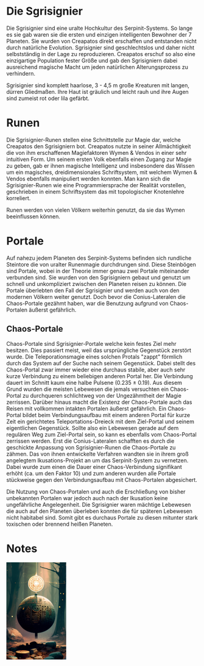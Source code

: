 # Die Sgrisignier

Die Sgrisignier sind eine uralte Hochkultur des Serpinit-Systems. So lange es sie gab waren sie die ersten und einzigen intelligenten Bewohner der 7 Planeten. Sie wurden von Creapatos direkt erschaffen und entstanden nicht durch natürliche Evolution. Sgrisignier sind geschlechtslos und daher nicht selbstständig in der Lage zu reproduzieren. Creapatos erschuf so also eine einzigartige Population fester Größe und gab den Sgrisigniern dabei ausreichend magische Macht um jeden natürlichen Alterungsprozess zu verhindern. 

Sgrisignier sind komplett haarlose, 3 - 4,5 m große Kreaturen mit langen, dürren Gliedmaßen. Ihre Haut ist gräulich und leicht rauh und ihre Augen sind zumeist rot oder lila gefärbt. 


# Runen
Die Sgrisignier-Runen stellen eine Schnittstelle zur Magie dar, welche Creapatos den Sgrisigniern bot. Creapatos nutzte in seiner Allmächtigkeit die von ihm erschaffenen Magiefaktoren Wymen & Vendos in einer sehr intuitiven Form. Um seinem ersten Volk ebenfalls einen Zugang zur Magie zu geben, gab er ihnen magische Intelligenz und insbesondere das Wissen um ein magisches, dreidimensionales Schriftsystem, mit welchem Wymen & Vendos ebenfalls manipuliert werden konnten. Man kann sich die Sgrisignier-Runen wie eine Programmiersprache der Realität vorstellen, geschrieben in einem Schriftsystem das mit topologischer Knotenlehre korreliert. 

Runen werden von vielen Völkern weiterhin genutzt, da sie das Wymen beeinflussen können.

# Portale

Auf nahezu jedem Planeten des Serpinit-Systems befinden sich rundliche Steintore die von uralter Runenmagie
durchdrungen sind. Diese Steinbögen sind Portale, wobei in der Theorie immer genau zwei Portale miteinander verbunden
sind. Sie wurden von den Sgrisigniern gebaut und genutzt um schnell und unkompliziert zwischen den Planeten reisen zu
können. Die Portale überlebten den Fall der Sgrisignier und werden auch von den modernen Völkern weiter genutzt. Doch
bevor die Conius-Lateralen die Chaos-Portale gezähmt haben, war die Benutzung aufgrund von Chaos-Portalen äußerst
gefährlich.

## Chaos-Portale

Chaos-Portale sind Sgrisignier-Portale welche kein festes Ziel mehr besitzen. Dies passiert meist, weil das
ursprüngliche Gegenstück zerstört wurde. Die Teleporationsmagie eines solchen Protals "zappt" förmlich durch das
System auf der Suche nach seinem Gegenstück. Dabei stellt des Chaos-Portal zwar immer wieder eine durchaus
stabile, aber auch sehr kurze Verbindung zu einem beliebigen anderen Portal her. Die Verbindung dauert im Schnitt kaum
eine halbe Pulsene (0.235 ± 0.19). Aus diesem Grund wurden die meisten Lebewesen die jemals versuchten ein Chaos-Portal
zu durchqueren schlichtweg von der Ungezähmtheit der Magie zerrissen. Darüber hinaus macht die Existenz der
Chaos-Portale auch das Reisen mit vollkommen intakten Portalen äußerst gefährlich. Ein Chaos-Portal bildet beim
Verbindungsaufbau mit einem anderen Portal für kurze Zeit ein gerichtetes Teleportations-Dreieck mit dem Ziel-Portal und
seinem eigentlichen Gegenstück. Sollte also ein Lebewesen gerade auf dem regulären Weg zum Ziel-Portal sein, so kann es
ebenfalls vom Chaos-Portal zerrissen werden. Erst die Conius-Lateralen schafften es durch die geschickte Anpassung von
Sgrisignier-Runen die Chaos-Portale zu zähmen. Das von ihnen entwickelte Verfahren wandten sie in ihrem groß angelegtem
Ikusations-Projekt an um das Serpinit-System zu vernetzen. Dabei wurde zum einen die Dauer einer Chaos-Verbindung
signifikant erhöht (ca. um den Faktor 10) und zum anderen wurden alle Portale stückweise gegen den Verbindungsaufbau mit
Chaos-Portalen abgesichert.

Die Nutzung von Chaos-Portalen und auch die Erschließung von bisher unbekannten Portalen war jedoch auch nach der
Ikusation keine ungefährliche Angelegenheit. Die Sgrisignier waren mächtige Lebewesen die auch auf den Planeten
überleben konnten die für späteren Lebewesen nicht habitabel sind. Somit gibt es durchaus Portale zu diesen mitunter
stark toxischen oder brennend heißen Planeten.

# Notes

<img src="./images/unbekannte-Struktur.png" alt="Unbekannte Sgrisignier-Struktur" style="zoom:25%;" />
